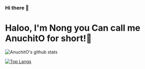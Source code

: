 ### Hi there 👋

# Haloo, I'm Nong you Can call me AnuchitO for short!👋


![AnuchitO's github stats](https://github-readme-stats.vercel.app/api?username=AnuchitO&show_icons=true) 

[![Top Langs](https://github-readme-stats.vercel.app/api/top-langs/?username=AnuchitO&layout=compact)](https://github.com/AnuchitO/AnuchitO)

